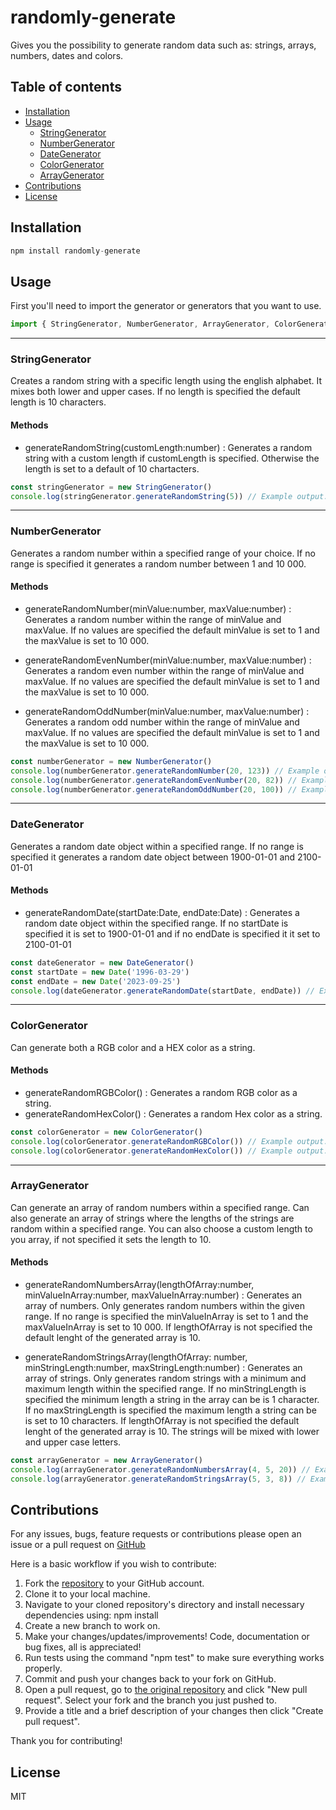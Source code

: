 # randomly-generate
Gives you the possibility to generate random data such as: strings, arrays, numbers, dates and colors.

## Table of contents
- [Installation](#installation)
- [Usage](#usage)
  - [StringGenerator](#stringgenerator)
  - [NumberGenerator](#numbergenerator)
  - [DateGenerator](#dategenerator)
  - [ColorGenerator](#colorgenerator)
  - [ArrayGenerator](#arraygenerator)
- [Contributions](#contributions)
- [License](#license)

## Installation
```javascript
npm install randomly-generate
```

## Usage
First you'll need to import the generator or generators that you want to use.
``` javascript
import { StringGenerator, NumberGenerator, ArrayGenerator, ColorGenerator, DateGenerator } from 'randomly-generate';
```
---
### StringGenerator
Creates a random string with a specific length using the english alphabet. It mixes both lower and upper cases. If no length is specified the default length is 10 characters.

#### Methods
* generateRandomString(customLength:number) : Generates a random string with a custom length if customLength is specified. Otherwise the length is set to a default of 10 chartacters.
```javascript
const stringGenerator = new StringGenerator()
console.log(stringGenerator.generateRandomString(5)) // Example output: "aBcDE"
```
----
### NumberGenerator
Generates a random number within a specified range of your choice. If no range is specified it generates a random number between 1 and 10 000.

#### Methods
* generateRandomNumber(minValue:number, maxValue:number) : Generates a random number within the range of minValue and maxValue. If no values are specified the default minValue is set to 1 and the maxValue is set to 10 000.

* generateRandomEvenNumber(minValue:number, maxValue:number) : Generates a random even number within the range of minValue and maxValue. If no values are specified the default minValue is set to 1 and the maxValue is set to 10 000.

* generateRandomOddNumber(minValue:number, maxValue:number) : Generates a random odd number within the range of minValue and maxValue. If no values are specified the default minValue is set to 1 and the maxValue is set to 10 000.
```javascript
const numberGenerator = new NumberGenerator()
console.log(numberGenerator.generateRandomNumber(20, 123)) // Example output: 42
console.log(numberGenerator.generateRandomEvenNumber(20, 82)) // Example output: 24
console.log(numberGenerator.generateRandomOddNumber(20, 100)) // Example output: 73
```
---
### DateGenerator
Generates a random date object within a specified range. If no range is specified it generates a random date object between 1900-01-01 and 2100-01-01

#### Methods
* generateRandomDate(startDate:Date, endDate:Date) : Generates a random date object within the specified range. If no startDate is specified it is set to 1900-01-01 and if no endDate is specified it it set to 2100-01-01
```javascript
const dateGenerator = new DateGenerator()
const startDate = new Date('1996-03-29')
const endDate = new Date('2023-09-25')
console.log(dateGenerator.generateRandomDate(startDate, endDate)) // Example output: Mon Nov 17 2008 08:16:28 GMT+0100 (Central European Standard Time)
```
----
### ColorGenerator
Can generate both a RGB color and a HEX color as a string.

#### Methods
* generateRandomRGBColor() : Generates a random RGB color as a string.
* generateRandomHexColor() : Generates a random Hex color as a string.

```javascript
const colorGenerator = new ColorGenerator()
console.log(colorGenerator.generateRandomRGBColor()) // Example output: "rgb(43,124,212)"
console.log(colorGenerator.generateRandomHexColor()) // Example output: "#659df7"
```
----
### ArrayGenerator
Can generate an array of random numbers within a specified range. Can also generate an array of strings where the lengths of the strings are random within a specified range. You can also choose a custom length to you array, if not specified it sets the length to 10.

#### Methods
* generateRandomNumbersArray(lengthOfArray:number, minValueInArray:number, maxValueInArray:number) : Generates an array of numbers. Only generates random numbers within the given range. If no range is specified the minValueInArray is set to 1 and the maxValueInArray is set to 10 000. If lengthOfArray is not specified the default lenght of the generated array is 10.

* generateRandomStringsArray(lengthOfArray: number, minStringLength:number, maxStringLength:number) : Generates an array of strings. Only generates random strings with a minimum and maximum length within the specified range. If no minStringLength is specified the minimum length a string in the array can be is 1 character. If no maxStringLength is specified the maximum length a string can be is set to 10 characters. If lengthOfArray is not specified the default lenght of the generated array is 10. The strings will be mixed with lower and upper case letters.

```javascript
const arrayGenerator = new ArrayGenerator()
console.log(arrayGenerator.generateRandomNumbersArray(4, 5, 20)) // Example output: [7, 19, 6, 12]
console.log(arrayGenerator.generateRandomStringsArray(5, 3, 8)) // Example output: ["aXe", "COyFx", "kjHgRsD", "abZ", "abCDeFgH"]
```

## Contributions
For any issues, bugs, feature requests or contributions please open an issue or a pull request on [GitHub](https://github.com/MaxGranberg/randomly-generate)

Here is a basic workflow if you wish to contribute:
1. Fork the [repository](https://github.com/MaxGranberg/randomly-generate) to your GitHub account.
2. Clone it to your local machine.
3. Navigate to your cloned repository's directory and install necessary dependencies using: npm install
4. Create a new branch to work on.
5. Make your changes/updates/improvements! Code, documentation or bug fixes, all is appreciated!
6. Run tests using the command "npm test" to make sure everything works properly.
7. Commit and push your changes back to your fork on GitHub.
8. Open a pull request, go to [the original repository](https://github.com/MaxGranberg/randomly-generate) and click "New pull request". Select your fork and the branch you just pushed to.
9. Provide a title and a brief description of your changes then click "Create pull request".

Thank you for contributing!


## License
MIT